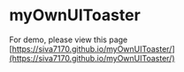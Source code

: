 # myOwnUIToaster

For demo, please view this page [https://siva7170.github.io/myOwnUIToaster/](https://siva7170.github.io/myOwnUIToaster/)
